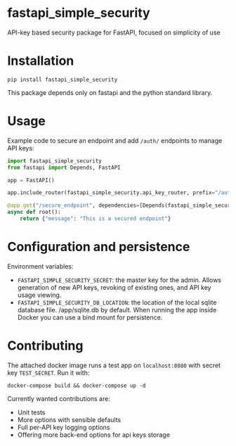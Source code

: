 # fastapi_simple_security
API-key based security package for FastAPI, focused on simplicity of use

# Installation
`pip install fastapi_simple_security`

This package depends only on fastapi and the python standard library.

# Usage

Example code to secure an endpoint and add `/auth/` endpoints to manage API keys:
```python
import fastapi_simple_security
from fastapi import Depends, FastAPI

app = FastAPI()

app.include_router(fastapi_simple_security.api_key_router, prefix="/auth", tags=["_auth"])

@app.get("/secure_endpoint", dependencies=[Depends(fastapi_simple_security.api_key_security)])
async def root():
    return {"message": "This is a secured endpoint"} 
```

# Configuration and persistence
Environment variables:
- `FASTAPI_SIMPLE_SECURITY_SECRET`: the master key for the admin. Allows generation of new API keys, revoking of
 existing ones, and API key usage viewing. 
- `FASTAPI_SIMPLE_SECURITY_DB_LOCATION`: the location of the local sqlite database file. /app/sqlite.db by default. When
running the app inside Docker you can use a bind mount for persistence.

# Contributing
The attached docker image runs a test app on `localhost:8080` with secret key `TEST_SECRET`. Run it with:
```shell script
docker-compose build && docker-compose up -d
```

Currently wanted contributions are:
- Unit tests
- More options with sensible defaults
- Full per-API key logging options
- Offering more back-end options for api keys storage
